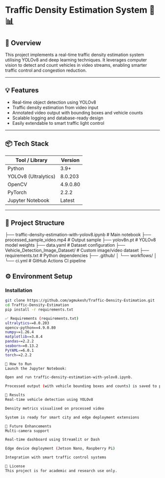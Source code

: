 # Traffic Density Estimation System 🚗📊

## 📌 Overview
This project implements a real-time traffic density estimation system utilising YOLOv8 and deep learning techniques. It leverages computer vision to detect and count vehicles in video streams, enabling smarter traffic control and congestion reduction.

---

## 💡 Features
- Real-time object detection using YOLOv8
- Traffic density estimation from video input
- Annotated video output with bounding boxes and vehicle counts
- Scalable logging and database-ready design
- Easily extendable to smart traffic light control

---

## 📦 Tech Stack

| Tool / Library       | Version       |
|----------------------|---------------|
| Python               | 3.9+          |
| YOLOv8 (Ultralytics) | 8.0.203       |
| OpenCV               | 4.9.0.80      |
| PyTorch              | 2.2.2         |
| Jupyter Notebook     | Latest        |

---

## 📁 Project Structure
├── traffic-density-estimation-with-yolov8.ipynb # Main notebook
├── processed_sample_video.mp4 # Output sample
├── yolov8n.pt # YOLOv8 model weights
├── data.yaml # Dataset configuration
├── Vehicle_Detection_Image_Dataset/ # Custom image/video dataset
├── requirements.txt # Python dependencies
├── .github/
│ └── workflows/
│ └── ci.yml # GitHub Actions CI pipeline

## ⚙️ Environment Setup

### Installation

```bash
git clone https://github.com/agmukesh/Traffic-Density-Estimation.git
cd Traffic-Density-Estimation
pip install -r requirements.txt

✅ Requirements (requirements.txt)
ultralytics==8.0.203
opencv-python==4.9.0.80
numpy==1.26.4
matplotlib==3.8.4
pandas==2.2.2
seaborn==0.13.2
PyYAML==6.0.1
torch==2.2.2

🚀 How to Run
Launch the Jupyter Notebook:

Open and run traffic-density-estimation-with-yolov8.ipynb.

Processed output (with vehicle bounding boxes and counts) is saved to processed_sample_video.mp4.

🎯 Results
Real-time vehicle detection using YOLOv8

Density metrics visualised on processed video

System is ready for smart city and edge deployment extensions

🔄 Future Enhancements
Multi-camera support

Real-time dashboard using Streamlit or Dash

Edge device deployment (Jetson Nano, Raspberry Pi)

Integration with smart traffic control systems

📄 License
This project is for academic and research use only.
